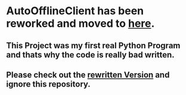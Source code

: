 # AutoOfflineClient has been reworked and moved to [here](https://github.com/KiSki-Dev/AutoOfflineCLI).

## This Project was my first real Python Program and thats why the code is really bad written.
## Please check out the [rewritten Version](https://github.com/KiSki-Dev/AutoOfflineCLI) and ignore this repository.
